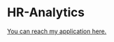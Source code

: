 # HR-Analytics
[You can reach my application here.](https://mohitchvk-hr-analytics-main-rjeg0o.streamlit.app/)

